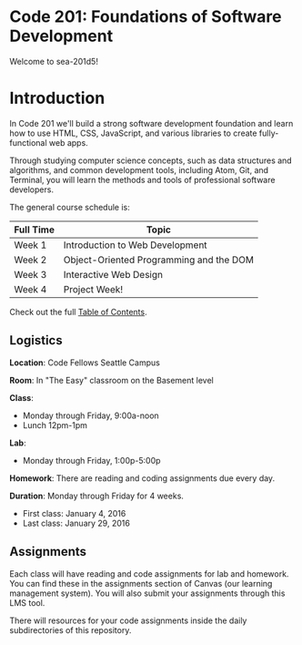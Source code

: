 # Code 201: Foundations of Software Development

Welcome to sea-201d5!

# Introduction

In Code 201 we'll build a strong software development foundation and learn how to use HTML, CSS, JavaScript, and various libraries to create fully-functional web apps.

Through studying computer science concepts, such as data structures and algorithms, and common development tools, including Atom, Git, and Terminal, you will learn the methods and tools of professional software developers.

The general course schedule is:

Full Time  | Topic
-----------|-----------------------------
Week 1     | Introduction to Web Development
Week 2     | Object-Oriented Programming and the DOM
Week 3     | Interactive Web Design
Week 4     | Project Week!

Check out the full [Table of Contents](SUMMARY.md).

## Logistics
**Location**: Code Fellows Seattle Campus

**Room**: In "The Easy" classroom on the Basement level

**Class**:
* Monday through Friday, 9:00a-noon
* Lunch 12pm-1pm

**Lab**:
* Monday through Friday, 1:00p-5:00p

**Homework**: There are reading and coding assignments due every day.

**Duration**: Monday through Friday for 4 weeks.
* First class: January 4, 2016
* Last class: January 29, 2016

## Assignments

Each class will have reading and code assignments for lab and homework. You can find these in the assignments section of Canvas (our learning management system). You will also submit your assignments through this LMS tool.

There will resources for your code assignments inside the daily subdirectories of this repository.
